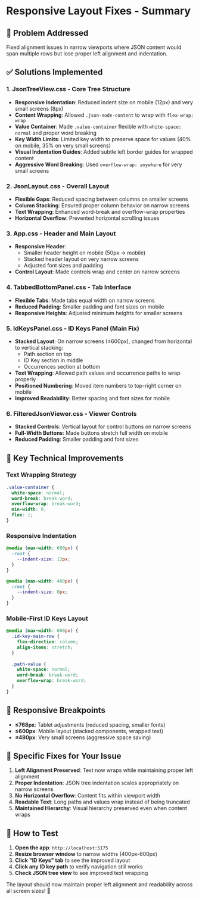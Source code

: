 # Responsive Layout Fixes - Summary

## 🎯 Problem Addressed
Fixed alignment issues in narrow viewports where JSON content would span multiple rows but lose proper left alignment and indentation.

## ✅ Solutions Implemented

### 1. **JsonTreeView.css - Core Tree Structure**
- **Responsive Indentation**: Reduced indent size on mobile (12px) and very small screens (8px)
- **Content Wrapping**: Allowed `.json-node-content` to wrap with `flex-wrap: wrap`
- **Value Container**: Made `.value-container` flexible with `white-space: normal` and proper word breaking
- **Key Width Limits**: Limited key width to preserve space for values (40% on mobile, 35% on very small screens)
- **Visual Indentation Guides**: Added subtle left border guides for wrapped content
- **Aggressive Word Breaking**: Used `overflow-wrap: anywhere` for very small screens

### 2. **JsonLayout.css - Overall Layout**
- **Flexible Gaps**: Reduced spacing between columns on smaller screens
- **Column Stacking**: Ensured proper column behavior on narrow screens
- **Text Wrapping**: Enhanced word-break and overflow-wrap properties
- **Horizontal Overflow**: Prevented horizontal scrolling issues

### 3. **App.css - Header and Main Layout**
- **Responsive Header**: 
  - Smaller header height on mobile (50px → mobile)
  - Stacked header layout on very narrow screens
  - Adjusted font sizes and padding
- **Control Layout**: Made controls wrap and center on narrow screens

### 4. **TabbedBottomPanel.css - Tab Interface**
- **Flexible Tabs**: Made tabs equal width on narrow screens
- **Reduced Padding**: Smaller padding and font sizes on mobile
- **Responsive Heights**: Adjusted minimum heights for smaller screens

### 5. **IdKeysPanel.css - ID Keys Panel (Main Fix)**
- **Stacked Layout**: On narrow screens (≤600px), changed from horizontal to vertical stacking:
  - Path section on top
  - ID Key section in middle  
  - Occurrences section at bottom
- **Text Wrapping**: Allowed path values and occurrence paths to wrap properly
- **Positioned Numbering**: Moved item numbers to top-right corner on mobile
- **Improved Readability**: Better spacing and font sizes for mobile

### 6. **FilteredJsonViewer.css - Viewer Controls**
- **Stacked Controls**: Vertical layout for control buttons on narrow screens
- **Full-Width Buttons**: Made buttons stretch full width on mobile
- **Reduced Padding**: Smaller padding and font sizes

## 🔧 Key Technical Improvements

### **Text Wrapping Strategy**
```css
.value-container {
  white-space: normal;
  word-break: break-word;
  overflow-wrap: break-word;
  min-width: 0;
  flex: 1;
}
```

### **Responsive Indentation**
```css
@media (max-width: 600px) {
  :root {
    --indent-size: 12px;
  }
}

@media (max-width: 480px) {
  :root {
    --indent-size: 8px;
  }
}
```

### **Mobile-First ID Keys Layout**
```css
@media (max-width: 600px) {
  .id-key-main-row {
    flex-direction: column;
    align-items: stretch;
  }
  
  .path-value {
    white-space: normal;
    word-break: break-word;
    overflow-wrap: break-word;
  }
}
```

## 📱 Responsive Breakpoints

- **≤768px**: Tablet adjustments (reduced spacing, smaller fonts)
- **≤600px**: Mobile layout (stacked components, wrapped text)
- **≤480px**: Very small screens (aggressive space saving)

## 🎯 Specific Fixes for Your Issue

1. **Left Alignment Preserved**: Text now wraps while maintaining proper left alignment
2. **Proper Indentation**: JSON tree indentation scales appropriately on narrow screens
3. **No Horizontal Overflow**: Content fits within viewport width
4. **Readable Text**: Long paths and values wrap instead of being truncated
5. **Maintained Hierarchy**: Visual hierarchy preserved even when content wraps

## 🚀 How to Test

1. **Open the app**: `http://localhost:5175`
2. **Resize browser window** to narrow widths (400px-600px)
3. **Click "ID Keys" tab** to see the improved layout
4. **Click any ID key path** to verify navigation still works
5. **Check JSON tree view** to see improved text wrapping

The layout should now maintain proper left alignment and readability across all screen sizes! 🎉

